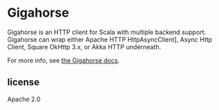 Gigahorse
==========

Gigahorse is an HTTP client for Scala with multiple backend support.
Gigahorse can wrap either Apache HTTP HttpAsyncClient], Async Http Client, Square OkHttp 3.x, or Akka HTTP underneath.

For more info, see [the Gigahorse docs][docs].

license
-------

Apache 2.0

  [ahc]: https://github.com/AsyncHttpClient/async-http-client/tree/1.9.x
  [netty]: http://netty.io
  [sslconfig]: https://github.com/typesafehub/ssl-config
  [config]: https://github.com/typesafehub/config
  [docs]: https://eed3si9n.com/gigahorse/
